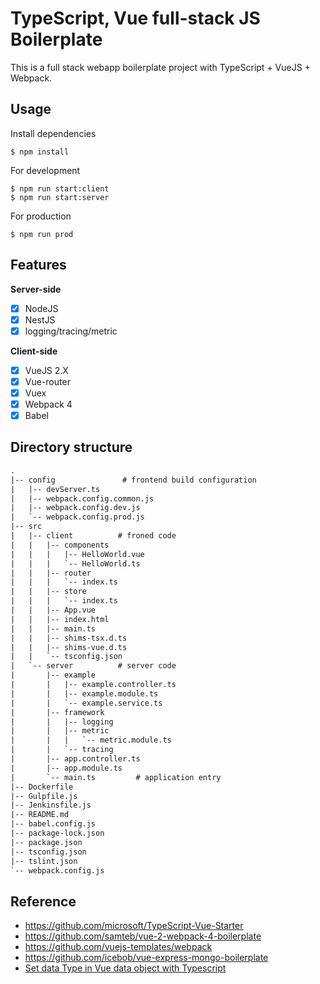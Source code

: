 # TypeScript, Vue full-stack JS Boilerplate

This is a full stack webapp boilerplate project with TypeScript + VueJS + Webpack.

## Usage
Install dependencies
```shell
$ npm install
```
For development

```shell
$ npm run start:client
$ npm run start:server
```

For production

```shell
$ npm run prod
```

## Features
**Server-side**

* [x] NodeJS
* [x] NestJS
* [x] logging/tracing/metric

**Client-side**
* [x] VueJS 2.X
* [x] Vue-router
* [x] Vuex
* [x] Webpack 4
* [x] Babel

## Directory structure
```txt
.
|-- config               # frontend build configuration
|   |-- devServer.ts
|   |-- webpack.config.common.js
|   |-- webpack.config.dev.js
|   `-- webpack.config.prod.js
|-- src
|   |-- client          # froned code
|   |   |-- components
|   |   |   |-- HelloWorld.vue
|   |   |   `-- HelloWorld.ts
|   |   |-- router
|   |   |   `-- index.ts
|   |   |-- store
|   |   |   `-- index.ts
|   |   |-- App.vue
|   |   |-- index.html
|   |   |-- main.ts
|   |   |-- shims-tsx.d.ts
|   |   |-- shims-vue.d.ts
|   |   `-- tsconfig.json
|   `-- server          # server code
|       |-- example
|       |   |-- example.controller.ts
|       |   |-- example.module.ts
|       |   `-- example.service.ts
|       |-- framework
|       |   |-- logging
|       |   |-- metric
|       |   |   `-- metric.module.ts
|       |   `-- tracing
|       |-- app.controller.ts
|       |-- app.module.ts
|       `-- main.ts         # application entry
|-- Dockerfile
|-- Gulpfile.js
|-- Jenkinsfile.js
|-- README.md
|-- babel.config.js
|-- package-lock.json
|-- package.json
|-- tsconfig.json
|-- tslint.json
`-- webpack.config.js
```

## Reference
- https://github.com/microsoft/TypeScript-Vue-Starter
- https://github.com/samteb/vue-2-webpack-4-boilerplate
- https://github.com/vuejs-templates/webpack
- https://github.com/icebob/vue-express-mongo-boilerplate
- [Set data Type in Vue data object with Typescript](https://stackoverflow.com/q/47810218/5204695)
